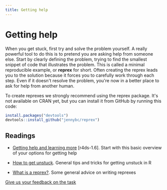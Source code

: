 ```yaml
---
title: Getting help
---
```


<!-- Generated automatically from getting-help.yml. Do not edit by hand -->

# Getting help

When you get stuck, first try and solve the problem yourself. A really
powerful tool to do this is to pretend you are asking help from someone
else. Start by clearly defining the problem, trying to find the smallest
snippet of code that illustrates the problem. This is called a minimal
reproducible example, or __reprex__ for short. Often creating the reprex
leads you to the solution because it forces you to carefully work through
each step. Even if it doesn't resolve the problem, you're now in a
better place to ask for help from another human.

To create reprexes we strongly recommend using the reprex package. It's not
available on CRAN yet, but you can install it from GitHub by running
this code:

```R
install.packages("devtools")
devtools::install_github("jennybc/reprex")
```

## Readings

  * [Getting help and learning more](http://r4ds.had.co.nz/introduction.html#getting-help-and-learning-more) [r4ds-1.6].
    Start with this basic overview of your options for getting help

  * [How to get unstuck](http://stat545.com/help-general.html).
    General tips and tricks for getting unstuck in R

  * [What is a reprex?](https://github.com/jennybc/reprex#what-is-a-reprex).
    Some general advice on writing reprexes



[Give us your feedback on the task](https://goo.gl/forms/Lpq7Cj9dAUIgchJI2)
